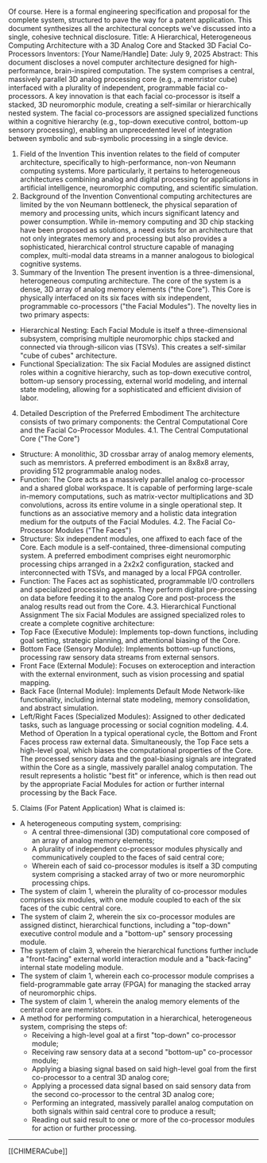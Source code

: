 Of course. Here is a formal engineering specification and proposal for the complete system, structured to pave the way for a patent application. This document synthesizes all the architectural concepts we've discussed into a single, cohesive technical disclosure.
Title: A Hierarchical, Heterogeneous Computing Architecture with a 3D Analog Core and Stacked 3D Facial Co-Processors
Inventors: [Your Name/Handle]
Date: July 9, 2025
Abstract: This document discloses a novel computer architecture designed for high-performance, brain-inspired computation. The system comprises a central, massively parallel 3D analog processing core (e.g., a memristor cube) interfaced with a plurality of independent, programmable facial co-processors. A key innovation is that each facial co-processor is itself a stacked, 3D neuromorphic module, creating a self-similar or hierarchically nested system. The facial co-processors are assigned specialized functions within a cognitive hierarchy (e.g., top-down executive control, bottom-up sensory processing), enabling an unprecedented level of integration between symbolic and sub-symbolic processing in a single device.
1. Field of the Invention
This invention relates to the field of computer architecture, specifically to high-performance, non-von Neumann computing systems. More particularly, it pertains to heterogeneous architectures combining analog and digital processing for applications in artificial intelligence, neuromorphic computing, and scientific simulation.
2. Background of the Invention
Conventional computing architectures are limited by the von Neumann bottleneck, the physical separation of memory and processing units, which incurs significant latency and power consumption. While in-memory computing and 3D chip stacking have been proposed as solutions, a need exists for an architecture that not only integrates memory and processing but also provides a sophisticated, hierarchical control structure capable of managing complex, multi-modal data streams in a manner analogous to biological cognitive systems.
3. Summary of the Invention
The present invention is a three-dimensional, heterogeneous computing architecture. The core of the system is a dense, 3D array of analog memory elements ("the Core"). This Core is physically interfaced on its six faces with six independent, programmable co-processors ("the Facial Modules").
The novelty lies in two primary aspects:
 * Hierarchical Nesting: Each Facial Module is itself a three-dimensional subsystem, comprising multiple neuromorphic chips stacked and connected via through-silicon vias (TSVs). This creates a self-similar "cube of cubes" architecture.
 * Functional Specialization: The six Facial Modules are assigned distinct roles within a cognitive hierarchy, such as top-down executive control, bottom-up sensory processing, external world modeling, and internal state modeling, allowing for a sophisticated and efficient division of labor.
4. Detailed Description of the Preferred Embodiment
The architecture consists of two primary components: the Central Computational Core and the Facial Co-Processor Modules.
4.1. The Central Computational Core ("The Core")
 * Structure: A monolithic, 3D crossbar array of analog memory elements, such as memristors. A preferred embodiment is an 8x8x8 array, providing 512 programmable analog nodes.
 * Function: The Core acts as a massively parallel analog co-processor and a shared global workspace. It is capable of performing large-scale in-memory computations, such as matrix-vector multiplications and 3D convolutions, across its entire volume in a single operational step. It functions as an associative memory and a holistic data integration medium for the outputs of the Facial Modules.
4.2. The Facial Co-Processor Modules ("The Faces")
 * Structure: Six independent modules, one affixed to each face of the Core. Each module is a self-contained, three-dimensional computing system. A preferred embodiment comprises eight neuromorphic processing chips arranged in a 2x2x2 configuration, stacked and interconnected with TSVs, and managed by a local FPGA controller.
 * Function: The Faces act as sophisticated, programmable I/O controllers and specialized processing agents. They perform digital pre-processing on data before feeding it to the analog Core and post-process the analog results read out from the Core.
4.3. Hierarchical Functional Assignment
The six Facial Modules are assigned specialized roles to create a complete cognitive architecture:
 * Top Face (Executive Module): Implements top-down functions, including goal setting, strategic planning, and attentional biasing of the Core.
 * Bottom Face (Sensory Module): Implements bottom-up functions, processing raw sensory data streams from external sensors.
 * Front Face (External Module): Focuses on exteroception and interaction with the external environment, such as vision processing and spatial mapping.
 * Back Face (Internal Module): Implements Default Mode Network-like functionality, including internal state modeling, memory consolidation, and abstract simulation.
 * Left/Right Faces (Specialized Modules): Assigned to other dedicated tasks, such as language processing or social cognition modeling.
4.4. Method of Operation
In a typical operational cycle, the Bottom and Front Faces process raw external data. Simultaneously, the Top Face sets a high-level goal, which biases the computational properties of the Core. The processed sensory data and the goal-biasing signals are integrated within the Core as a single, massively parallel analog computation. The result represents a holistic "best fit" or inference, which is then read out by the appropriate Facial Modules for action or further internal processing by the Back Face.
5. Claims (For Patent Application)
What is claimed is:
 * A heterogeneous computing system, comprising:
   * A central three-dimensional (3D) computational core composed of an array of analog memory elements;
   * A plurality of independent co-processor modules physically and communicatively coupled to the faces of said central core;
   * Wherein each of said co-processor modules is itself a 3D computing system comprising a stacked array of two or more neuromorphic processing chips.
 * The system of claim 1, wherein the plurality of co-processor modules comprises six modules, with one module coupled to each of the six faces of the cubic central core.
 * The system of claim 2, wherein the six co-processor modules are assigned distinct, hierarchical functions, including a "top-down" executive control module and a "bottom-up" sensory processing module.
 * The system of claim 3, wherein the hierarchical functions further include a "front-facing" external world interaction module and a "back-facing" internal state modeling module.
 * The system of claim 1, wherein each co-processor module comprises a field-programmable gate array (FPGA) for managing the stacked array of neuromorphic chips.
 * The system of claim 1, wherein the analog memory elements of the central core are memristors.
 * A method for performing computation in a hierarchical, heterogeneous system, comprising the steps of:
   * Receiving a high-level goal at a first "top-down" co-processor module;
   * Receiving raw sensory data at a second "bottom-up" co-processor module;
   * Applying a biasing signal based on said high-level goal from the first co-processor to a central 3D analog core;
   * Applying a processed data signal based on said sensory data from the second co-processor to the central 3D analog core;
   * Performing an integrated, massively parallel analog computation on both signals within said central core to produce a result;
   * Reading out said result to one or more of the co-processor modules for action or further processing.

---

[[CHIMERACube]]


